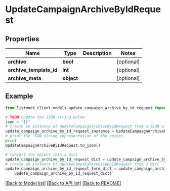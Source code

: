 # UpdateCampaignArchiveByIdRequest


## Properties
Name | Type | Description | Notes
------------ | ------------- | ------------- | -------------
**archive** | **bool** |  | [optional] 
**archive_template_id** | **int** |  | [optional] 
**archive_meta** | **object** |  | [optional] 

## Example

```python
from listmonk_client.models.update_campaign_archive_by_id_request import UpdateCampaignArchiveByIdRequest

# TODO update the JSON string below
json = "{}"
# create an instance of UpdateCampaignArchiveByIdRequest from a JSON string
update_campaign_archive_by_id_request_instance = UpdateCampaignArchiveByIdRequest.from_json(json)
# print the JSON string representation of the object
print
UpdateCampaignArchiveByIdRequest.to_json()

# convert the object into a dict
update_campaign_archive_by_id_request_dict = update_campaign_archive_by_id_request_instance.to_dict()
# create an instance of UpdateCampaignArchiveByIdRequest from a dict
update_campaign_archive_by_id_request_form_dict = update_campaign_archive_by_id_request.from_dict(
    update_campaign_archive_by_id_request_dict)
```
[[Back to Model list]](../README.md#documentation-for-models) [[Back to API list]](../README.md#documentation-for-api-endpoints) [[Back to README]](../README.md)


